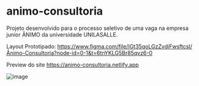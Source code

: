 # animo-consultoria
Projeto desenvolvido para o processo seletivo de uma vaga na empresa junior ÂNIMO da universidade UNILASALLE.

Layout Prototipado: 
https://www.figma.com/file/IGt35qoLGzZvdiFwsftcsI/Ânimo-Consultoria?node-id=0-1&t=6tnYKLG5Br85qvz6-0

Preview do site
https://animo-consultoria.netlify.app


![image](https://user-images.githubusercontent.com/8524018/231193270-62fa11ff-f056-47d6-b933-bc7ff7eb6b41.png)
